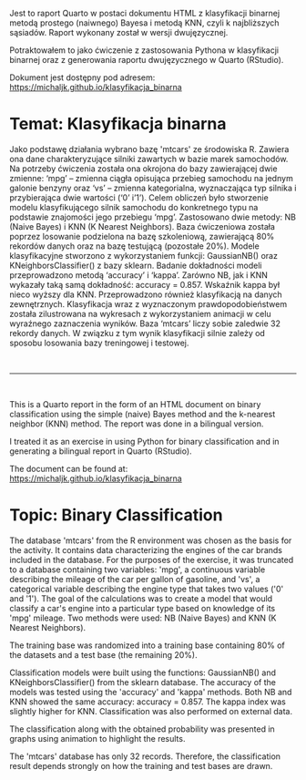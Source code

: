 Jest to raport Quarto w postaci dokumentu HTML z klasyfikacji binarnej metodą prostego (naiwnego) Bayesa i metodą KNN, czyli k najbliższych sąsiadów. Raport wykonany został w wersji dwujęzycznej.

Potraktowałem to jako ćwiczenie z zastosowania  Pythona w klasyfikacji binarnej oraz z generowania raportu dwujęzycznego  w Quarto (RStudio).

Dokument jest dostępny pod adresem: https://michaljk.github.io/klasyfikacja_binarna


# Temat: Klasyfikacja binarna
Jako podstawę działania wybrano bazę 'mtcars' ze środowiska R. Zawiera ona dane charakteryzujące silniki zawartych w bazie marek samochodów. Na potrzeby ćwiczenia została ona okrojona do bazy zawierającej dwie zmienne: ‘mpg’ – zmienna ciągła opisująca przebieg samochodu na jednym galonie benzyny oraz ‘vs’ – zmienna kategorialna, wyznaczająca typ silnika i przybierająca dwie wartości (‘0’ i’1’). Celem obliczeń było stworzenie modelu klasyfikującego silnik samochodu do konkretnego typu na podstawie znajomości jego przebiegu ‘mpg’. Zastosowano dwie metody: NB (Naive Bayes) i KNN (K Nearest Neighbors).
Baza ćwiczeniowa została poprzez losowanie podzielona na bazę szkoleniową, zawierającą 80% rekordów danych oraz na bazę testującą (pozostałe 20%).
Modele klasyfikacyjne stworzono z wykorzystaniem funkcji: GaussianNB() oraz KNeighborsClassifier() z bazy sklearn. Badanie dokładności modeli przeprowadzono metodą ‘accuracy’ i ‘kappa’. Zarówno NB, jak i KNN wykazały taką samą dokładność: accuracy =  0.857. Wskaźnik kappa był nieco wyższy dla KNN. Przeprowadzono również klasyfikacją na danych zewnętrznych.
Klasyfikacja wraz z wyznaczonym prawdopodobieństwem została zilustrowana na wykresach z wykorzystaniem animacji w celu wyraźnego zaznaczenia wyników.
Baza ‘mtcars’ liczy sobie zaledwie 32 rekordy danych. W związku z tym wynik klasyfikacji silnie zależy od sposobu losowania bazy treningowej i testowej.



&nbsp;




-----------------------------------------------------------------------------------------------------------------------------------------------------------------------------------------------------------------------------------------------------------------------------


&nbsp;



This is a Quarto report in the form of an HTML document on binary classification using the simple (naive) Bayes method and the k-nearest neighbor (KNN) method. The report was done in a bilingual version.

I treated it as an exercise in using Python for binary classification and in generating a bilingual report in Quarto (RStudio).

The document can be found at: https://michaljk.github.io/klasyfikacja_binarna


# Topic: Binary Classification

The database 'mtcars' from the R environment was chosen as the basis for the activity. It contains data characterizing the engines of the car brands included in the database. For the purposes of the exercise, it was truncated to a database containing two variables: 'mpg', a continuous variable describing the mileage of the car per gallon of gasoline, and 'vs', a categorical variable describing the engine type that takes two values ('0' and '1'). The goal of the calculations was to create a model that would classify a car's engine into a particular type based on knowledge of its 'mpg' mileage. Two methods were used: NB (Naive Bayes) and KNN (K Nearest Neighbors).

The training base was randomized into a training base containing 80% of the datasets and a test base (the remaining 20%).

Classification models were built using the functions: GaussianNB() and KNeighborsClassifier() from the sklearn database. The accuracy of the models was tested using the 'accuracy' and 'kappa' methods. Both NB and KNN showed the same accuracy: accuracy = 0.857. The kappa index was slightly higher for KNN. Classification was also performed on external data.

The classification along with the obtained probability was presented in graphs using animation to highlight the results.

The 'mtcars' database has only 32 records. Therefore, the classification result depends strongly on how the training and test bases are drawn.




